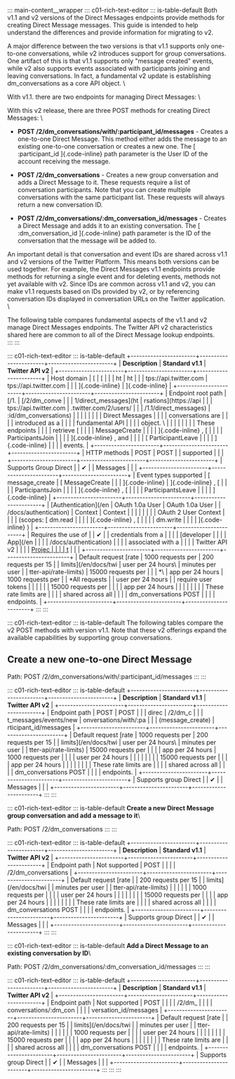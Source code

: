 ::: main-content__wrapper
::: c01-rich-text-editor
::: is-table-default
Both v1.1 and v2 versions of the Direct Messages endpoints provide
methods for creating Direct Message messages. This guide is intended to
help understand the differences and provide information for migrating to
v2.

A major difference between the two versions is that v1.1 supports only
one-to-one conversations, while v2 introduces support for group
conversations. One artifact of this is that v1.1 supports only \"message
created\" events, while v2 also supports events associated with
participants joining and leaving conversations. In fact, a fundamental
v2 update is establishing dm_conversations as a core API object. \

With v1.1. there are two endpoints for managing Direct Messages: \

With this v2 release, there are three POST methods for creating Direct
Messages: \

-   **POST /2/dm_conversations/with/:participant_id/messages** - Creates
    a one-to-one Direct Message. This method either adds the message to
    an existing one-to-one conversation or creates a new one. The [
    :participant_id ]{.code-inline} path parameter is the User ID of the
    account receiving the message.

-   **POST /2/dm_conversations** - Creates a new group conversation and
    adds a Direct Message to it. These requests require a list of
    conversation participants. Note that you can create multiple
    conversations with the same participant list. These requests will
    always return a new conversation ID.

-   **POST /2/dm_conversations/:dm_conversation_id/messages** - Creates
    a Direct Message and adds it to an existing conversation. The [
    :dm_conversation_id ]{.code-inline} path parameter is the ID of the
    conversation that the message will be added to.

An important detail is that conversation and event IDs are shared across
v1.1 and v2 versions of the Twitter Platform. This means both versions
can be used together. For example, the Direct Messages v1.1 endpoints
provide methods for returning a single event and for deleting events,
methods not yet available with v2. Since IDs are common across v1.1 and
v2, you can make v1.1 requests based on IDs provided by v2, or by
referencing conversation IDs displayed in conversation URLs on the
Twitter application. \

The following table compares fundamental aspects of the v1.1 and v2
manage Direct Messages endpoints. The Twitter API v2 characteristics
shared here are common to all of the Direct Message lookup endpoints. \
:::
:::

::: c01-rich-text-editor
::: is-table-default
+-----------------------+-----------------------+-----------------------+
| **Description**       | **Standard v1.1**     | **Twitter API v2**    |
+-----------------------+-----------------------+-----------------------+
| Host domain           | [                     | [                     |
|                       | ht                    | ht                    |
|                       | tps://api.twitter.com | tps://api.twitter.com |
|                       | ]{.code-inline}       | ]{.code-inline}       |
+-----------------------+-----------------------+-----------------------+
| Endpoint root path    | [/1.                  | [/2/dm_conve          |
|                       | 1/direct_messages](ht | rsations](https://api |
|                       | tps://api.twitter.com | .twitter.com/2/users/ |
|                       | /1.1/direct_messages) | :id/dm_conversations) |
|                       |                       |                       |
|                       |                       | Direct Messages       |
|                       |                       | conversations are     |
|                       |                       | introduced as a       |
|                       |                       | fundamental API       |
|                       |                       | object. \             |
|                       |                       |                       |
|                       |                       | These endpoints       |
|                       |                       | retrieve [            |
|                       |                       | MessageCreate         |
|                       |                       | ]{.code-inline} , [   |
|                       |                       | ParticipantsJoin      |
|                       |                       | ]{.code-inline} , and |
|                       |                       | [ ParticipantLeave    |
|                       |                       | ]{.code-inline}       |
|                       |                       | events.               |
+-----------------------+-----------------------+-----------------------+
| HTTP methods          | POST                  | POST                  |
| supported             |                       |                       |
+-----------------------+-----------------------+-----------------------+
| Supports Group Direct |                       | ✔                     |
| Messages              |                       |                       |
+-----------------------+-----------------------+-----------------------+
| Event types supported | [ message_create      | [ MessageCreate       |
|                       | ]{.code-inline}       | ]{.code-inline} , [   |
|                       |                       | ParticipantsJoin      |
|                       |                       | ]{.code-inline} , [   |
|                       |                       | ParticipantsLeave     |
|                       |                       | ]{.code-inline}       |
+-----------------------+-----------------------+-----------------------+
| [Authentication](/en  | OAuth 1.0a User       | OAuth 1.0a User       |
| /docs/authentication) | Context               | Context               |
|                       |                       |                       |
|                       |                       | OAuth 2 User Context  |
|                       |                       | (scopes: [ dm.read    |
|                       |                       | ]{.code-inline} , [   |
|                       |                       | dm.write              |
|                       |                       | ]{.code-inline} )     |
+-----------------------+-----------------------+-----------------------+
| Requires the use of   |                       | ✔                     |
| credentials from a    |                       |                       |
| [developer            |                       |                       |
| App](/en              |                       |                       |
| /docs/authentication) |                       |                       |
| associated with a     |                       |                       |
| Twitter API v2        |                       |                       |
| [Projec               |                       |                       |
| t](/en/docs/projects) |                       |                       |
+-----------------------+-----------------------+-----------------------+
| Default request [rate | 1000 requests per     | 200 requests per 15   |
| limits](/en/docs/twi  | user per 24 hours\    | minutes per user      |
| tter-api/rate-limits) | 15000 requests per    |                       |
| \*\                   | app per 24 hours      | 1000 requests per     |
| \*All requests        |                       | user per 24 hours     |
| require user tokens   |                       |                       |
|                       |                       | 15000 requests per    |
|                       |                       | app per 24 hours      |
|                       |                       |                       |
|                       |                       | These rate limits are |
|                       |                       | shared across all     |
|                       |                       | dm_conversations POST |
|                       |                       | endpoints.            |
+-----------------------+-----------------------+-----------------------+
:::
:::

::: c01-rich-text-editor
::: is-table-default
The following tables compare the v2 POST methods with version v1.1. Note
that these v2 offerings expand the available capabilities by supporting
group conversations.

##  **Create a new one-to-one Direct Message**  

Path: POST /2/dm_conversations/with/:participant_id/messages
:::
:::

::: c01-rich-text-editor
::: is-table-default
+-----------------------+-----------------------+-----------------------+
| **Description**       | **Standard v1.1**     | **Twitter API v2**    |
+-----------------------+-----------------------+-----------------------+
| Endpoint path         | POST                  | POST                  |
|                       | direc                 | /2/dm_c               |
|                       | t_messages/events/new | onversations/with/:pa |
|                       | (message_create)      | rticipant_id/messages |
+-----------------------+-----------------------+-----------------------+
| Default request [rate | 1000 requests per     | 200 requests per 15   |
| limits](/en/docs/twi  | user per 24 hours\    | minutes per user      |
| tter-api/rate-limits) | 15000 requests per    |                       |
|                       | app per 24 hours      | 1000 requests per     |
|                       |                       | user per 24 hours     |
|                       |                       |                       |
|                       |                       | 15000 requests per    |
|                       |                       | app per 24 hours      |
|                       |                       |                       |
|                       |                       | These rate limits are |
|                       |                       | shared across all     |
|                       |                       | dm_conversations POST |
|                       |                       | endpoints.            |
+-----------------------+-----------------------+-----------------------+
| Supports group Direct |                       | ✔                     |
| Messages              |                       |                       |
+-----------------------+-----------------------+-----------------------+
:::
:::

::: c01-rich-text-editor
::: is-table-default
**Create a new Direct Message group conversation and add a message to
it**\

Path: POST /2/dm_conversations
:::
:::

::: c01-rich-text-editor
::: is-table-default
+-----------------------+-----------------------+-----------------------+
| **Description**       | **Standard v1.1**     | **Twitter API v2**    |
+-----------------------+-----------------------+-----------------------+
| Endpoint path         | Not supported         | POST                  |
|                       |                       | /2/dm_conversations   |
+-----------------------+-----------------------+-----------------------+
| Default request [rate |                       | 200 requests per 15   |
| limits](/en/docs/twi  |                       | minutes per user      |
| tter-api/rate-limits) |                       |                       |
|                       |                       | 1000 requests per     |
|                       |                       | user per 24 hours     |
|                       |                       |                       |
|                       |                       | 15000 requests per    |
|                       |                       | app per 24 hours      |
|                       |                       |                       |
|                       |                       | These rate limits are |
|                       |                       | shared across all     |
|                       |                       | dm_conversations POST |
|                       |                       | endpoints.            |
+-----------------------+-----------------------+-----------------------+
| Supports group Direct |                       | ✔                     |
| Messages              |                       |                       |
+-----------------------+-----------------------+-----------------------+
:::
:::

::: c01-rich-text-editor
::: is-table-default
**Add a Direct Message to an existing conversation by ID**\

Path: POST /2/dm_conversations/:dm_conversation_id/messages
:::
:::

::: c01-rich-text-editor
::: is-table-default
+-----------------------+-----------------------+-----------------------+
| **Description**       | **Standard v1.1**     | **Twitter API v2**    |
+-----------------------+-----------------------+-----------------------+
| Endpoint path         | Not supported         | POST                  |
|                       |                       | /2/dm_                |
|                       |                       | conversations/:dm_con |
|                       |                       | versation_id/messages |
+-----------------------+-----------------------+-----------------------+
| Default request [rate |                       | 200 requests per 15   |
| limits](/en/docs/twi  |                       | minutes per user      |
| tter-api/rate-limits) |                       |                       |
|                       |                       | 1000 requests per     |
|                       |                       | user per 24 hours     |
|                       |                       |                       |
|                       |                       | 15000 requests per    |
|                       |                       | app per 24 hours      |
|                       |                       |                       |
|                       |                       | These rate limits are |
|                       |                       | shared across all     |
|                       |                       | dm_conversations POST |
|                       |                       | endpoints.            |
+-----------------------+-----------------------+-----------------------+
| Supports group Direct |                       | ✔                     |
| Messages              |                       |                       |
+-----------------------+-----------------------+-----------------------+
:::
:::
:::
